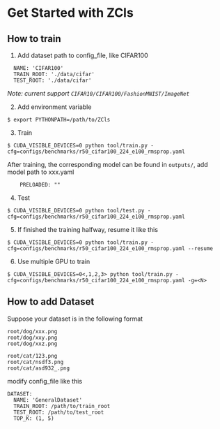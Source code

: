 
# Get Started with ZCls

## How to train

1. Add dataset path to config_file, like CIFAR100

```
  NAME: 'CIFAR100'
  TRAIN_ROOT: './data/cifar'
  TEST_ROOT: './data/cifar'
```

*Note: current support `CIFAR10/CIFAR100/FashionMNIST/ImageNet`*

2. Add environment variable

```
$ export PYTHONPATH=/path/to/ZCls
```

3. Train

```
$ CUDA_VISIBLE_DEVICES=0 python tool/train.py -cfg=configs/benchmarks/r50_cifar100_224_e100_rmsprop.yaml
```

After training, the corresponding model can be found in `outputs/`, add model path to xxx.yaml

```
    PRELOADED: ""
```

4. Test

```
$ CUDA_VISIBLE_DEVICES=0 python tool/test.py -cfg=configs/benchmarks/r50_cifar100_224_e100_rmsprop.yaml
```

5. If finished the training halfway, resume it like this

```
$ CUDA_VISIBLE_DEVICES=0 python tool/train.py -cfg=configs/benchmarks/r50_cifar100_224_e100_rmsprop.yaml --resume
```

6. Use multiple GPU to train

```
$ CUDA_VISIBLE_DEVICES=0<,1,2,3> python tool/train.py -cfg=configs/benchmarks/r50_cifar100_224_e100_rmsprop.yaml -g=<N>
```

## How to add Dataset

Suppose your dataset is in the following format

```
root/dog/xxx.png
root/dog/xxy.png
root/dog/xxz.png

root/cat/123.png
root/cat/nsdf3.png
root/cat/asd932_.png
```

modify config_file like this

```
DATASET:
  NAME: 'GeneralDataset'
  TRAIN_ROOT: /path/to/train_root
  TEST_ROOT: /path/to/test_root
  TOP_K: (1, 5)
```
